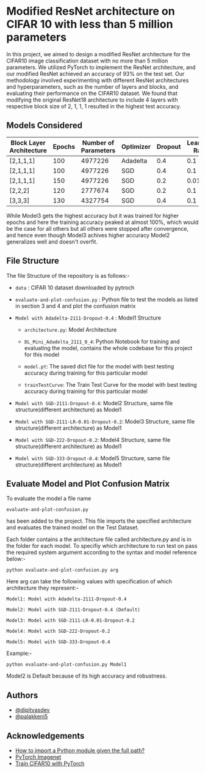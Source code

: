 
# Modified ResNet architecture on CIFAR 10 with less than 5 million parameters

In this project, we aimed to design a modified ResNet architecture for the CIFAR10 image classification dataset with no more than 5 million parameters. We utilized PyTorch to implement the ResNet architecture, and our modified ResNet achieved an accuracy of 93%  on the test set. Our methodology involved experimenting with different ResNet architectures and hyperparameters, such as the number of layers and blocks, and evaluating their performance on the CIFAR10 dataset. We found that modifying the original ResNet18 architecture to include 4 layers with respective block size of 2, 1, 1, 1 resulted in the highest test accuracy.


## Models Considered 


| Block Layer Architecture | Epochs | Number of Parameters | Optimizer | Dropout | Learning Rate | Training Accuracy | Testing Accuracy |
|--------------------------|--------|----------------------|-----------|---------|---------------|-------------------|------------------|
| [2,1,1,1]                | 100    | 4977226              | Adadelta  | 0.4     | 0.1           | 99.76%            | 92.36%           |
| [2,1,1,1]                | 100    | 4977226              | SGD       | 0.4     | 0.1           | 98.32%            | 92.40%           |
| [2,1,1,1]                | 150    | 4977226              | SGD       | 0.2     | 0.01          | 99.98%            | 93.82%           |
| [2,2,2]                  | 120    | 2777674              | SGD       | 0.2     | 0.1           | 97.84%            | 92.17%           |
| [3,3,3]                  | 130    | 4327754              | SGD       | 0.4     | 0.1           | 96.72%            | 92.09%           |


While Model3 gets the highest accuracy but it was trained for higher epochs and here the training accuracy peaked at almost 100%, which would be the case for all others but all others were stopped after convergence, and hence even though Model3 achives higher accuracy Model2 generalizes well and doesn't overfit. 

## File Structure 

The file Structure of the repository is as follows:- 

- ```data``` : CIFAR 10 dataset downloaded by pytroch
- ```evaluate-and-plot-confusion.py``` : Python file to test the models as listed in section 3 and 4 and plot the confusion matrix 

- ```Model with Adadelta-2111-Dropout-0.4``` : Model1 Structure

    - ```architecture.py```: Model Architecture
    - ```DL_Mini_Adadelta_2111_0_4```: Python Notebook for training and evaluating the model, contains the whole codebase for this project for this model 

    - ```model.pt```: The saved dict file for the  model with best testing accuracy during training for this particular model 

    - ```trainTestCurve```: The Train Test Curve for the  model with best testing accuracy during training for this particular model 

- ```Model with SGD-2111-Dropout-0.4```: Model2 Structure, same file structure(different architecture) as Model1

- ```Model with SGD-2111-LR-0.01-Dropout-0.2```: Model3 Structure, same file structure(different architecture) as Model1

- ```Model with SGD-222-Dropout-0.2```: Model4 Structure, same file structure(different architecture) as Model1

- ```Model with SGD-333-Dropout-0.4```: Model5 Structure, same file structure(different architecture) as Model1



## Evaluate Model and Plot Confusion Matrix

To evaluate the model a file name 
```
evaluate-and-plot-confusion.py
```

has been added to the project. This file imports the specified architecture and evaluates the trained model on the Test Dataset. 

Each folder contains a the architecture file called architecture.py and is in the folder for each model. To specifiy which architecture to run test on pass the required system argument according to the syntax and model reference below:- 

```
python evaluate-and-plot-confusion.py arg 
```

Here arg can take the following values with specification of which architecture they represent:- 

```
Model1: Model with Adadelta-2111-Dropout-0.4

Model2: Model with SGD-2111-Dropout-0.4 (Default)

Model3: Model with SGD-2111-LR-0.01-Dropout-0.2

Model4: Model with SGD-222-Dropout-0.2

Model5: Model with SGD-333-Dropout-0.4

```

Example:- 

```
python evaluate-and-plot-confusion.py Model1

```

Model2 is Default because of its high accuracy and robustness. 


## Authors

- [@dipitvasdev](https://www.github.com/dipitvasdev)
- [@palakkeni5](https://github.com/palakkeni5)


## Acknowledgements

 - [How to import a Python module given the full path?](https://www.geeksforgeeks.org/how-to-import-a-python-module-given-the-full-path/)
 - [PyTorch Imagenet](https://github.com/sanghoon/pytorch_imagenet/blob/master/toy_cifar.py)
 - [Train CIFAR10 with PyTorch](https://github.com/kuangliu/pytorch-cifar)

